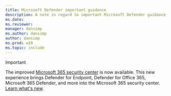 ```yaml
---
title: Microsoft Defender important guidance
description: A note in regard to important Microsoft Defender guidance.
ms.date: 
ms.reviewer: 
manager: dansimp
ms.author: dansimp
author: dansimp
ms.prod: w10
ms.topic: include
---
```


> [!IMPORTANT]
> The improved [Microsoft 365 security center](https://security.microsoft.com) is now available. This new experience brings Defender for Endpoint, Defender for Office 365, Microsoft 365 Defender, and more into the Microsoft 365 security center. [Learn what's new](/microsoft-365/security/mtp/overview-security-center).